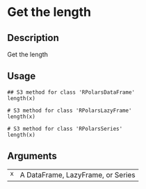 

# Get the length

## Description

Get the length

## Usage

<pre><code class='language-R'>## S3 method for class 'RPolarsDataFrame'
length(x)

# S3 method for class 'RPolarsLazyFrame'
length(x)

# S3 method for class 'RPolarsSeries'
length(x)
</code></pre>

## Arguments

<table>
<tr>
<td style="white-space: nowrap; font-family: monospace; vertical-align: top">
<code id="x">x</code>
</td>
<td>
A DataFrame, LazyFrame, or Series
</td>
</tr>
</table>
